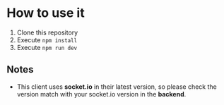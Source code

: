 # How to use it
1. Clone this repository
2. Execute ```npm install```
3. Execute ```npm run dev```

## Notes
- This client uses **socket.io** in their latest version, so please check the version match with your socket.io version in the **backend**.
